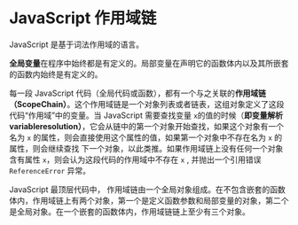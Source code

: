 # JavaScript 作用域链

JavaScript 是基于词法作用域的语言。

**全局变量**在程序中始终都是有定义的。局部变量在声明它的函数体内以及其所嵌套的函数内始终是有定义的。

每一段 JavaScript 代码（全局代码或函数），都有一个与之关联的**作用域链（ScopeChain）**。这个作用域链是一个对象列表或者链表，这组对象定义了这段代码“作用域”中的变量。当 JavaScript 需要查找变量 `x`的值的时候（**即变量解析 variableresolution）**，它会从链中的第一个对象开始查找，如果这个对象有一个名为 `x` 的属性，则会直接使用这个属性的值，如果第一个对象中不存在名为 `x` 的属性，则会继续查找 下一个对象，以此类推。如果作用域链上没有任何一个对象含有属性 `x`，则会认为这段代码的作用域中不存在 `x` , 并抛出一个引用错误 `ReferenceError` 异常。

JavaScript 最顶层代码中， 作用域链由一个全局对象组成。在不包含嵌套的函数体内，作用域链上有两个对象，第一个是定义函数参数和局部变量的对象，第二个是全局对象。在一个嵌套的函数体内，作用域链链上至少有三个对象。

